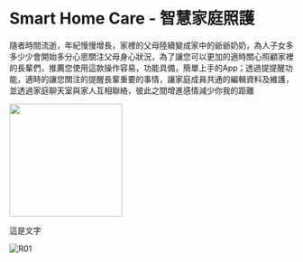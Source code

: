 # Smart Home Care - 智慧家庭照護

隨者時間流逝，年紀慢慢增長，家裡的父母陸續變成家中的爺爺奶奶，為人子女多多少少會開始多分心思關注父母身心狀況，為了讓您可以更加的適時關心照顧家裡的長輩們，推薦您使用這款操作容易，功能具備，簡單上手的App；透過提提醒功能，適時的讓您關注的提醒長輩重要的事情，讓家庭成員共通的編輯資料及維護，並透過家庭聊天室與家人互相聯絡，彼此之間增進感情減少你我的距離


[<img src="https://i.imgur.com/I58bWLd.png" width="200">](https://play.google.com/store/apps/details?id=com.czerny.smarthomecare)


這是文字

![R01](https://user-images.githubusercontent.com/77201717/123233798-f3b54880-d50c-11eb-9b58-b8b7531b962b.png)



